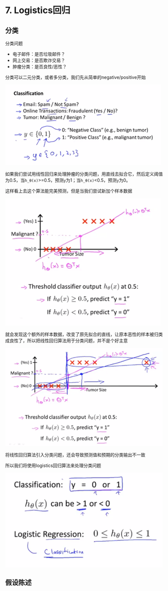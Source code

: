 # 7. Logistics回归

## 分类

分类问题

- 电子邮件：是否垃圾邮件？
- 网上交易：是否欺诈交易？
- 肿瘤分类：是否良性/恶性？

分类可以二元分类，或者多分类，我们先从简单的negative/positive开始

![image-20200508152630546](images/image-20200508152630546.png)

如果我们尝试用线性回归来处理肿瘤的分类问题，用直线去拟合它，然后定义阈值为0.5，当`h_θ(x)`>=0.5，预测`y`为1；当`h_θ(x)`<0.5，预测`y`为0。

这样看上去这个算法能完美预测，但是当我们尝试新加个样本数据

![image-20200508162157499](images/image-20200508162157499.png)

就会发现这个额外的样本数据，改变了原先拟合的直线，让原本恶性的样本被归类成良性了，所以把线性回归算法用于分类问题，并不是个好主意

![image-20200508163020153](images/image-20200508163020153.png)

将线性回归算法引入分类问题，还会导致预测值和预期的分类输出不一致

所以我们将使用logistics回归算法来处理分类问题

![image-20200508171741145](images/image-20200508171741145.png)

## 假设陈述

